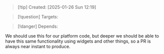 
>[!tip] Created: [2025-01-26 Sun 12:19]

>[!question] Targets: 

>[!danger] Depends: 

We should use this for our platform code, but deeper we should be able to have this same functionality using widgets and other things, so a PR is always near instant to produce.